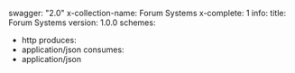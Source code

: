 swagger: "2.0"
x-collection-name: Forum Systems
x-complete: 1
info:
  title: Forum Systems
  version: 1.0.0
schemes:
- http
produces:
- application/json
consumes:
- application/json